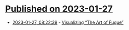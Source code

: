 # [Published on 2023-01-27](index.md)

* [2023-01-27, 08:22:39](https://news.ycombinator.com/item?id=34543860) - [Visualizing “The Art of Fugue”](http://www.musanim.com/ArtOfFugue/)
